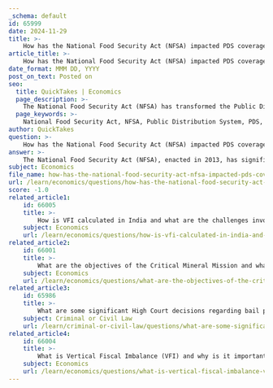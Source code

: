```yaml
---
_schema: default
id: 65999
date: 2024-11-29
title: >-
    How has the National Food Security Act (NFSA) impacted PDS coverage?
article_title: >-
    How has the National Food Security Act (NFSA) impacted PDS coverage?
date_format: MMM DD, YYYY
post_on_text: Posted on
seo:
  title: QuickTakes | Economics
  page_description: >-
    The National Food Security Act (NFSA) has transformed the Public Distribution System (PDS) in India by enhancing coverage and effectiveness while also introducing legal entitlements to food security for millions, although challenges in implementation remain.
  page_keywords: >-
    National Food Security Act, NFSA, Public Distribution System, PDS, food security, Targeted Public Distribution System, TPDS, food grains, entitlement, rural population, urban population, implementation challenges, digitization, ration cards, technology, allocation, monitoring, legal right, reforms
author: QuickTakes
question: >-
    How has the National Food Security Act (NFSA) impacted PDS coverage?
answer: >-
    The National Food Security Act (NFSA), enacted in 2013, has significantly impacted the coverage and effectiveness of the Public Distribution System (PDS) in India. The NFSA aims to provide food security by ensuring access to adequate quantities of quality food at affordable prices, primarily through the Targeted Public Distribution System (TPDS). \n\nOne of the key features of the NFSA is its provision for individual entitlements, which guarantees 5 kg of food grains per person per month to approximately 82 crore individuals, thereby covering about two-thirds of the population. Specifically, the NFSA extends coverage to 75% of the rural population and 50% of the urban population, although as of 2022-23, only 59% of the total population was effectively covered by the PDS.\n\nPrior to the NFSA, the PDS faced significant challenges, including high levels of leakages—around 42% in 2011-12—where a substantial portion of the grains released by the Food Corporation of India did not reach the intended beneficiaries. The NFSA has aimed to address these inefficiencies by mandating reforms within the PDS, which include digitization of ration cards, computerized allocation of food grains, and the use of technology for tracking and monitoring the distribution process.\n\nDespite these improvements, challenges remain in the effective implementation of the NFSA and the PDS. Issues such as corruption, inadequate infrastructure, and regional disparities in implementation continue to affect the system's overall effectiveness. The NFSA has marked a paradigm shift in food security policy in India, transitioning the right to food from a general entitlement to a legal right, but ongoing assessments indicate that further reforms and improvements are necessary to fully realize its potential.
subject: Economics
file_name: how-has-the-national-food-security-act-nfsa-impacted-pds-coverage.md
url: /learn/economics/questions/how-has-the-national-food-security-act-nfsa-impacted-pds-coverage
score: -1.0
related_article1:
    id: 66005
    title: >-
        How is VFI calculated in India and what are the challenges involved?
    subject: Economics
    url: /learn/economics/questions/how-is-vfi-calculated-in-india-and-what-are-the-challenges-involved
related_article2:
    id: 66001
    title: >-
        What are the objectives of the Critical Mineral Mission and what legislative changes are needed?
    subject: Economics
    url: /learn/economics/questions/what-are-the-objectives-of-the-critical-mineral-mission-and-what-legislative-changes-are-needed
related_article3:
    id: 65986
    title: >-
        What are some significant High Court decisions regarding bail petitions and their implications?
    subject: Criminal or Civil Law
    url: /learn/criminal-or-civil-law/questions/what-are-some-significant-high-court-decisions-regarding-bail-petitions-and-their-implications
related_article4:
    id: 66004
    title: >-
        What is Vertical Fiscal Imbalance (VFI) and why is it important in fiscal federalism?
    subject: Economics
    url: /learn/economics/questions/what-is-vertical-fiscal-imbalance-vfi-and-why-is-it-important-in-fiscal-federalism
---
```


&nbsp;